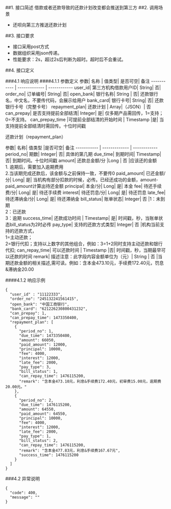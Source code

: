 ##1. 接口简述
借款或者还款导致的还款计划改变都会推送到第三方
##2. 调用场景
* 还呗向第三方推送还款计划

##3. 接口要求
* 接口采用post方式
* 数据组织采用json传递。
* 性能要求：2s，超过2s后判断为超时。超时后不会重试。

##4. 接口定义

###4.1 响应说明
####4.1.1 参数定义
参数|  名称 | 值类型| 是否可空|  备注
----------- | ------------- | ------------
user_id| 第三方机构借款用户ID|  String|  否|
order_no|  订单编号|  String|  否| 
open_bank| 银行名称|  String | 否| 还款银行名，中文名，不要传代码，会展示给用户
bank_card| 银行卡号|  String|  否| 还款银行卡号（完整卡号）
repayment_plan|  还款计划 | Array|（JSON）| 否 
can_prepay|  是否支持提前全部结清|  Integer| 是| 仅多期产品需回传，1=支持；0=不支持。
can_prepay_time |可提前全部结清的开始时间 | Timestamp |是| 当支持提前全部结清时需回传。十位时间戳

还款计划（repayment_plan）

参数|  名称|  值类型 |是否可空|  备注
----------- | ------------- | ------------
period_no| 期数|  Integer| 否| 具体的第几期
due_time|  到期时间|  Timestamp| 否| 到期时间。十位时间戳
amount|  还款总金额/分 |Long | 否 |应该还的金额<br>1. 逾期后，需要加入逾期费用 <br>2.当该期完成还款后，该金额与之前保持一致，不要传0
paid_amount| 已还金额/分|  Long|  是| 当机构有部分扣款的时候，必传。已经还成功的金额，amount-paid_amount计算出待还金额
principal| 本金/分|  Long|  是| 本金
fee| 待还手续费/分|  Long|  是| 待还手续费
interest| 待还罚息/分|  Long|  是| 待还罚息
late_fee| 待还滞纳金/分|  Long|  是| 待还滞纳金
bill_status| 账单状态|  Integer| 否 |1：未到期<br>2：已还款<br>3：逾期
success_time|  还款成功时间 | Timestamp| 是| 时间戳，秒，当账单状态bill_status为2时必传
pay_type|  支持的还款方式类型| Integer| 否 |机构当前支持的还款方式，<br>1=主动还款；<br>2=银行代扣；支持以上数字的其他组合，例如：3=1+2同时支持主动还款和银行代扣;
can_repay_time|  可以还款时间 | Timestamp |否| 时间戳，秒，当期最早可以还款的时间
remark|  描述注意：此字段内容金额单位为（元）|  String | 否 |当期还款金额的相关描述,需可读。例如：含本金473.10元，手续费172.40元，罚息&滞纳金20.00

####4.1.2 响应示例
```
{
  "user_id" : "11122333",
  "order_no": "245132241561415",
  "open_bank": "中国工商银行",
  "bank_card": "621226230800431232",
  "can_prepay": 1,
  "can_prepay_time": 1473350400,
  "repayment_plan": [
    {
      "period_no": 1,
      "due_time": 1473350400,
      "amount": 66050,
      "paid_amount": 12000,
      "principal": 10000,
      "fee": 4000,
      "interest": 12000,
      "late_fee": 2000,
      "pay_type": 3,
      "bill_status": 1,
      "can_repay_time": 1476115200,
      "remark": "含本金473.10元，利息&手续费172.40元，初审费15.00元，逾期费20.00元。"
    },
    {
      "period_no": 2,
      "due_time": 1476115200,
      "amount": 64550,
      "paid_amount": 64550,
      "principal": 10000,
      "fee": 4000,
      "interest": 12000,
      "late_fee": 2000,
      "pay_type": 1,
      "bill_status": 2,
      "can_repay_time": 1476115200,
      "remark": "含本金477.83元，利息&手续费167.67元",
      "success_time": 1476115200
    }
  ]
}
```

###4.2 异常说明
```
{
  "code": 400,
  "message": ""
}
```